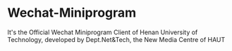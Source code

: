 # Wechat-Miniprogram
It's the Official Wechat Miniprogram Client of Henan University of Technology, developed by Dept.Net&amp;Tech, the New Media Centre of HAUT
